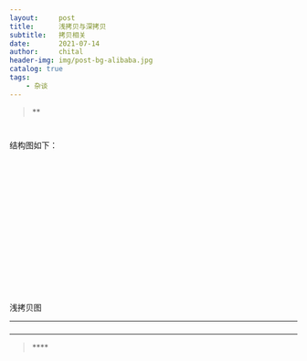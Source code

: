 ```yaml
---
layout:     post
title:      浅拷贝与深拷贝
subtitle:   拷贝相关
date:       2021-07-14
author:     chital
header-img: img/post-bg-alibaba.jpg
catalog: true
tags:
    - 杂谈
---
```


> **

# 

<p>结构图如下：</p>
<div class="image-package">
<div class="image-container" style="max-width: 670px; max-height: 332px;">
<div class="image-container-fill" style="padding-bottom: 49.55%;"></div>
<div class="image-view" data-width="670" data-height="332"><img data-original-src="https://upload-images.jianshu.io/upload_images/8878793-61eb6dbc8885a9bc.png" data-original-width="670" data-original-height="332" data-original-format="image/png" data-original-filesize="20685"></div>
</div>
<div class="image-caption">浅拷贝图</div>
</div>


***
### 

***
>****<br>